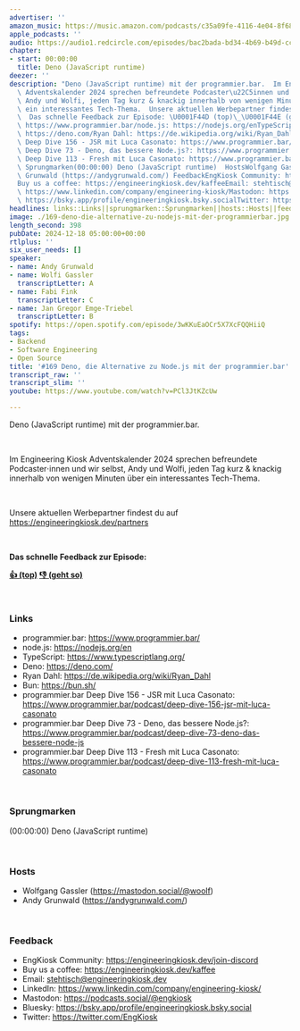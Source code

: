 ```yaml
---
advertiser: ''
amazon_music: https://music.amazon.com/podcasts/c35a09fe-4116-4e04-8f68-77d61b112e46/episodes/a1a3911c-388a-4f95-8bc7-db13bd72397c/engineering-kiosk-169-deno-die-alternative-zu-node-js-mit-der-programmier-bar
apple_podcasts: ''
audio: https://audio1.redcircle.com/episodes/bac2bada-bd34-4b69-b49d-cce80b5677fd/stream.mp3
chapter:
- start: 00:00:00
  title: Deno (JavaScript runtime)
deezer: ''
description: "Deno (JavaScript runtime) mit der programmier.bar.  Im Engineering Kiosk\
  \ Adventskalender 2024 sprechen befreundete Podcaster\u22C5innen und wir selbst,\
  \ Andy und Wolfi, jeden Tag kurz & knackig innerhalb von wenigen Minuten \xFCber\
  \ ein interessantes Tech-Thema.  Unsere aktuellen Werbepartner findest du auf https://engineeringkiosk.dev/partners\
  \  Das schnelle Feedback zur Episode: \U0001F44D (top)\_\U0001F44E (geht so)  Linksprogrammier.bar:\
  \ https://www.programmier.bar/node.js: https://nodejs.org/enTypeScript: https://www.typescriptlang.org/Deno:\
  \ https://deno.com/Ryan Dahl: https://de.wikipedia.org/wiki/Ryan_DahlBun: https://bun.sh/programmier.bar\
  \ Deep Dive 156 - JSR mit Luca Casonato: https://www.programmier.bar/podcast/deep-dive-156-jsr-mit-luca-casonatoprogrammier.bar\
  \ Deep Dive 73 - Deno, das bessere Node.js?: https://www.programmier.bar/podcast/deep-dive-73-deno-das-bessere-node-jsprogrammier.bar\
  \ Deep Dive 113 - Fresh mit Luca Casonato: https://www.programmier.bar/podcast/deep-dive-113-fresh-mit-luca-casonato\
  \ Sprungmarken(00:00:00) Deno (JavaScript runtime)  HostsWolfgang Gassler (https://mastodon.social/@woolf)Andy\
  \ Grunwald (https://andygrunwald.com/) FeedbackEngKiosk Community: https://engineeringkiosk.dev/join-discord\_\
  Buy us a coffee: https://engineeringkiosk.dev/kaffeeEmail: stehtisch@engineeringkiosk.devLinkedIn:\
  \ https://www.linkedin.com/company/engineering-kiosk/Mastodon: https://podcasts.social/@engkioskBluesky:\
  \ https://bsky.app/profile/engineeringkiosk.bsky.socialTwitter: https://twitter.com/EngKiosk"
headlines: links::Links||sprungmarken::Sprungmarken||hosts::Hosts||feedback::Feedback
image: ./169-deno-die-alternative-zu-nodejs-mit-der-programmierbar.jpg
length_second: 398
pubDate: 2024-12-18 05:00:00+00:00
rtlplus: ''
six_user_needs: []
speaker:
- name: Andy Grunwald
- name: Wolfi Gassler
  transcriptLetter: A
- name: Fabi Fink
  transcriptLetter: C
- name: Jan Gregor Emge-Triebel
  transcriptLetter: B
spotify: https://open.spotify.com/episode/3wKKuEaOCr5X7XcFQQHiiQ
tags:
- Backend
- Software Engineering
- Open Source
title: '#169 Deno, die Alternative zu Node.js mit der programmier.bar'
transcript_raw: ''
transcript_slim: ''
youtube: https://www.youtube.com/watch?v=PCl3JtKZcUw

---
```

<p>Deno (JavaScript runtime) mit der programmier.bar.</p><p><br></p><p>Im Engineering Kiosk Adventskalender 2024 sprechen befreundete Podcaster⋅innen und wir selbst, Andy und Wolfi, jeden Tag kurz &amp; knackig innerhalb von wenigen Minuten über ein interessantes Tech-Thema.</p><p><br></p><p>Unsere aktuellen Werbepartner findest du auf <a href="https://engineeringkiosk.dev/partners">https://engineeringkiosk.dev/partners</a></p><p><br></p><p><strong>Das schnelle Feedback zur Episode:</strong></p><p><a href="https://api.openpodcast.dev/feedback/169/upvote" rel="nofollow"><strong>👍 (top)</strong></a><strong> </strong><a href="https://api.openpodcast.dev/feedback/169/downvote" rel="nofollow"><strong>👎 (geht so)</strong></a></p><p><br></p><h3 id="links">Links</h3><ul><li>programmier.bar: <a href="https://www.programmier.bar/" rel="nofollow">https://www.programmier.bar/</a></li><li>node.js: <a href="https://nodejs.org/en" rel="nofollow">https://nodejs.org/en</a></li><li>TypeScript: <a href="https://www.typescriptlang.org/" rel="nofollow">https://www.typescriptlang.org/</a></li><li>Deno: <a href="https://deno.com/" rel="nofollow">https://deno.com/</a></li><li>Ryan Dahl: <a href="https://de.wikipedia.org/wiki/Ryan_Dahl" rel="nofollow">https://de.wikipedia.org/wiki/Ryan_Dahl</a></li><li>Bun: <a href="https://bun.sh/" rel="nofollow">https://bun.sh/</a></li><li>programmier.bar Deep Dive 156 - JSR mit Luca Casonato: <a href="https://www.programmier.bar/podcast/deep-dive-156-jsr-mit-luca-casonato" rel="nofollow">https://www.programmier.bar/podcast/deep-dive-156-jsr-mit-luca-casonato</a></li><li>programmier.bar Deep Dive 73 - Deno, das bessere Node.js?: <a href="https://www.programmier.bar/podcast/deep-dive-73-deno-das-bessere-node-js" rel="nofollow">https://www.programmier.bar/podcast/deep-dive-73-deno-das-bessere-node-js</a></li><li>programmier.bar Deep Dive 113 - Fresh mit Luca Casonato: <a href="https://www.programmier.bar/podcast/deep-dive-113-fresh-mit-luca-casonato" rel="nofollow">https://www.programmier.bar/podcast/deep-dive-113-fresh-mit-luca-casonato</a></li></ul><p><br></p><h3 id="sprungmarken">Sprungmarken</h3><p>(00:00:00) Deno (JavaScript runtime)</p><p><br></p><h3 id="hosts">Hosts</h3><ul><li>Wolfgang Gassler (<a href="https://mastodon.social/@woolf" rel="nofollow">https://mastodon.social/@woolf</a>)</li><li>Andy Grunwald (<a href="https://andygrunwald.com/" rel="nofollow">https://andygrunwald.com/</a>)</li></ul><p><br></p><h3 id="feedback">Feedback</h3><ul><li>EngKiosk Community: <a href="https://engineeringkiosk.dev/join-discord">https://engineeringkiosk.dev/join-discord</a> </li><li>Buy us a coffee: <a href="https://engineeringkiosk.dev/kaffee">https://engineeringkiosk.dev/kaffee</a></li><li>Email: <a href="mailto:stehtisch@engineeringkiosk.dev" rel="nofollow">stehtisch@engineeringkiosk.dev</a></li><li>LinkedIn: <a href="https://www.linkedin.com/company/engineering-kiosk/" rel="nofollow">https://www.linkedin.com/company/engineering-kiosk/</a></li><li>Mastodon: <a href="https://podcasts.social/@engkiosk" rel="nofollow">https://podcasts.social/@engkiosk</a></li><li>Bluesky: <a href="https://bsky.app/profile/engineeringkiosk.bsky.social" rel="nofollow">https://bsky.app/profile/engineeringkiosk.bsky.social</a></li><li>Twitter: <a href="https://twitter.com/EngKiosk" rel="nofollow">https://twitter.com/EngKiosk</a></li></ul>